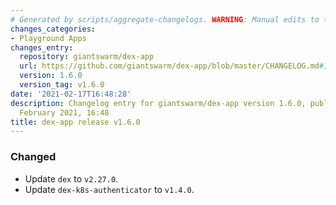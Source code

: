 ```yaml
---
# Generated by scripts/aggregate-changelogs. WARNING: Manual edits to this files will be overwritten.
changes_categories:
- Playground Apps
changes_entry:
  repository: giantswarm/dex-app
  url: https://github.com/giantswarm/dex-app/blob/master/CHANGELOG.md#160---2021-02-17
  version: 1.6.0
  version_tag: v1.6.0
date: '2021-02-17T16:48:28'
description: Changelog entry for giantswarm/dex-app version 1.6.0, published on 17
  February 2021, 16:48
title: dex-app release v1.6.0
---
```


### Changed
- Update `dex` to `v2.27.0`.
- Update `dex-k8s-authenticator` to `v1.4.0`.
